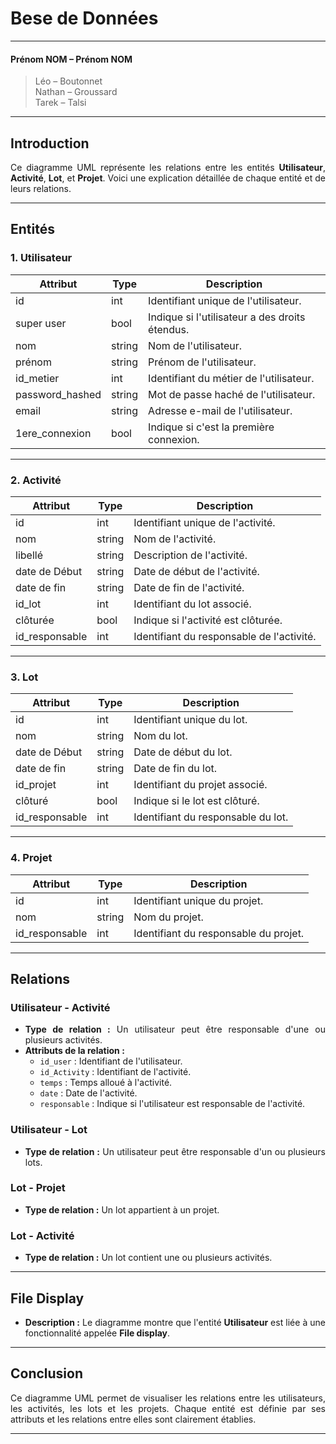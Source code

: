 <div style="text-align: justify;">

# Bese de Données

---

#### Prénom NOM – Prénom NOM
> Léo     – Boutonnet  
> Nathan    – Groussard  
> Tarek      – Talsi  
---

## Introduction
Ce diagramme UML représente les relations entre les entités **Utilisateur**, **Activité**, **Lot**, et **Projet**. Voici une explication détaillée de chaque entité et de leurs relations.

---

## Entités

### 1. Utilisateur
   Attribut            | Type          | Description                                      |
 |---------------------|---------------|--------------------------------------------------|
 | id                  | int           | Identifiant unique de l'utilisateur.            |
 | super user          | bool          | Indique si l'utilisateur a des droits étendus. |
 | nom                 | string        | Nom de l'utilisateur.                           |
 | prénom              | string        | Prénom de l'utilisateur.                        |
 | id_metier           | int           | Identifiant du métier de l'utilisateur.         |
 | password_hashed     | string        | Mot de passe haché de l'utilisateur.             |
 | email               | string        | Adresse e-mail de l'utilisateur.                 |
 | 1ere_connexion      | bool          | Indique si c'est la première connexion.          |

---

### 2. Activité
 | Attribut            | Type          | Description                                      |
 |---------------------|---------------|--------------------------------------------------|
 | id                  | int           | Identifiant unique de l'activité.               |
 | nom                 | string        | Nom de l'activité.                               |
 | libellé             | string        | Description de l'activité.                       |
 | date de Début       | string        | Date de début de l'activité.                     |
 | date de fin         | string        | Date de fin de l'activité.                       |
 | id_lot              | int           | Identifiant du lot associé.                      |
 | clôturée            | bool          | Indique si l'activité est clôturée.             |
 | id_responsable      | int           | Identifiant du responsable de l'activité.       |

---

### 3. Lot
 | Attribut            | Type          | Description                                      |
 |---------------------|---------------|--------------------------------------------------|
 | id                  | int           | Identifiant unique du lot.                       |
 | nom                 | string        | Nom du lot.                                      |
 | date de Début       | string        | Date de début du lot.                            |
 | date de fin         | string        | Date de fin du lot.                              |
 | id_projet           | int           | Identifiant du projet associé.                  |
 | clôturé             | bool          | Indique si le lot est clôturé.                   |
 | id_responsable      | int           | Identifiant du responsable du lot.              |

---

### 4. Projet
 | Attribut            | Type          | Description                                      |
 |---------------------|---------------|--------------------------------------------------|
 | id                  | int           | Identifiant unique du projet.                    |
 | nom                 | string        | Nom du projet.                                   |
 | id_responsable      | int           | Identifiant du responsable du projet.           |

---

## Relations

### Utilisateur - Activité
- **Type de relation :** Un utilisateur peut être responsable d'une ou plusieurs activités.
- **Attributs de la relation :**
  - `id_user` : Identifiant de l'utilisateur.
  - `id_Activity` : Identifiant de l'activité.
  - `temps` : Temps alloué à l'activité.
  - `date` : Date de l'activité.
  - `responsable` : Indique si l'utilisateur est responsable de l'activité.

### Utilisateur - Lot
- **Type de relation :** Un utilisateur peut être responsable d'un ou plusieurs lots.

### Lot - Projet
- **Type de relation :** Un lot appartient à un projet.

### Lot - Activité
- **Type de relation :** Un lot contient une ou plusieurs activités.

---

## File Display
- **Description :** Le diagramme montre que l'entité **Utilisateur** est liée à une fonctionnalité appelée **File display**.

---

## Conclusion
Ce diagramme UML permet de visualiser les relations entre les utilisateurs, les activités, les lots et les projets. Chaque entité est définie par ses attributs et les relations entre elles sont clairement établies.

---

